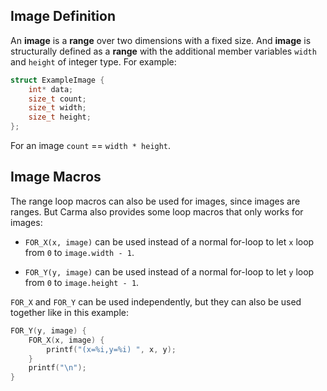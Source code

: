 ## Image Definition

An **image** is a **range** over two dimensions with a fixed size.
And **image** is structurally defined as a **range**
with the additional member variables `width` and `height` of integer type.
For example:

```c
struct ExampleImage {
    int* data;
    size_t count;
    size_t width;
    size_t height;
};
```

For an image `count` == `width * height`.

## Image Macros

The range loop macros can also be used for images, since images are ranges.
But Carma also provides some loop macros that only works for images:

- `FOR_X(x, image)` can be used instead of a normal for-loop
  to let `x` loop from `0` to `image.width - 1`.

- `FOR_Y(y, image)` can be used instead of a normal for-loop
  to let `y` loop from `0` to `image.height - 1`.

`FOR_X` and `FOR_Y` can be used independently,
but they can also be used together like in this example:

```c
FOR_Y(y, image) {
    FOR_X(x, image) {
        printf("(x=%i,y=%i) ", x, y);
    }
    printf("\n");
}
```
